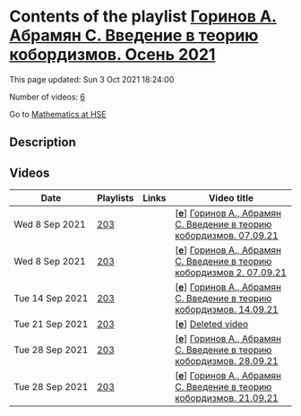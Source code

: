 # Contents of the playlist [Горинов А. Абрамян С. Введение в теорию кобордизмов. Осень 2021](https://www.youtube.com/playlist?list=PLq3E5oubNNoD888S6OstxN0whZbWAcvdi)

This page updated: Sun 3 Oct 2021 18:24:00

Number of videos: [6](#videos)

Go to [Mathematics at HSE](../README.md)

## Description



## Videos

|Date|Playlists|Links|Video title|
|---|---|---|---|
| Wed&nbsp;8&nbsp;Sep&nbsp;2021 | [203](../playlists/203 "Горинов А. Абрамян С. Введение в теорию кобордизмов. Осень 2021") |  | [[**e**](https://studio.youtube.com/video/ZqDuxG2FqEA/edit "Edit")] [Горинов А., Абрамян С. Введение в теорию кобордизмов. 07.09.21](https://www.youtube.com/watch?v=ZqDuxG2FqEA&list=PLq3E5oubNNoD888S6OstxN0whZbWAcvdi) |
| Wed&nbsp;8&nbsp;Sep&nbsp;2021 | [203](../playlists/203 "Горинов А. Абрамян С. Введение в теорию кобордизмов. Осень 2021") |  | [[**e**](https://studio.youtube.com/video/ePYVgjORKxE/edit "Edit")] [Горинов А., Абрамян С. Введение в теорию кобордизмов 2. 07.09.21](https://www.youtube.com/watch?v=ePYVgjORKxE&list=PLq3E5oubNNoD888S6OstxN0whZbWAcvdi) |
| Tue&nbsp;14&nbsp;Sep&nbsp;2021 | [203](../playlists/203 "Горинов А. Абрамян С. Введение в теорию кобордизмов. Осень 2021") |  | [[**e**](https://studio.youtube.com/video/QmYiRYymtOc/edit "Edit")] [Горинов А., Абрамян С. Введение в теорию кобордизмов. 14.09.21](https://www.youtube.com/watch?v=QmYiRYymtOc&list=PLq3E5oubNNoD888S6OstxN0whZbWAcvdi) |
| Tue&nbsp;21&nbsp;Sep&nbsp;2021 | [203](../playlists/203 "Горинов А. Абрамян С. Введение в теорию кобордизмов. Осень 2021") |  | [[**e**](https://studio.youtube.com/video/WW7OTgOzNRw/edit "Edit")] [Deleted video](https://www.youtube.com/watch?v=WW7OTgOzNRw&list=PLq3E5oubNNoD888S6OstxN0whZbWAcvdi "This video is unavailable.") |
| Tue&nbsp;28&nbsp;Sep&nbsp;2021 | [203](../playlists/203 "Горинов А. Абрамян С. Введение в теорию кобордизмов. Осень 2021") |  | [[**e**](https://studio.youtube.com/video/BVh_jc0MNaU/edit "Edit")] [Горинов А., Абрамян С. Введение в теорию кобордизмов. 28.09.21](https://www.youtube.com/watch?v=BVh_jc0MNaU&list=PLq3E5oubNNoD888S6OstxN0whZbWAcvdi) |
| Tue&nbsp;28&nbsp;Sep&nbsp;2021 | [203](../playlists/203 "Горинов А. Абрамян С. Введение в теорию кобордизмов. Осень 2021") |  | [[**e**](https://studio.youtube.com/video/t3b5NqOHuqE/edit "Edit")] [Горинов А., Абрамян С. Введение в теорию кобордизмов. 21.09.21](https://www.youtube.com/watch?v=t3b5NqOHuqE&list=PLq3E5oubNNoD888S6OstxN0whZbWAcvdi) |
